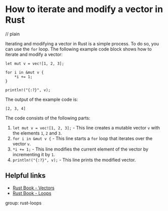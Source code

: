 # How to iterate and modify a vector in Rust
// plain

Iterating and modifying a vector in Rust is a simple process. To do so, you can use the `for` loop. The following example code block shows how to iterate and modify a vector:

```
let mut v = vec![1, 2, 3];

for i in &mut v {
    *i += 1;
}

println!("{:?}", v);
```

The output of the example code is:

```
[2, 3, 4]
```

The code consists of the following parts:

1. `let mut v = vec![1, 2, 3];` - This line creates a mutable vector `v` with the elements `1`, `2` and `3`.
2. `for i in &mut v {` - This line starts a `for` loop that iterates over the vector `v`.
3. `*i += 1;` - This line modifies the current element of the vector by incrementing it by `1`.
4. `println!("{:?}", v);` - This line prints the modified vector.

## Helpful links

- [Rust Book - Vectors](https://doc.rust-lang.org/book/ch08-01-vectors.html)
- [Rust Book - Loops](https://doc.rust-lang.org/book/ch03-05-control-flow.html#loops)

group: rust-loops